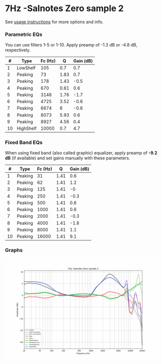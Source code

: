 # 7Hz -Salnotes Zero sample 2
See [usage instructions](https://github.com/jaakkopasanen/AutoEq#usage) for more options and info.

### Parametric EQs
You can use filters 1-5 or 1-10. Apply preamp of -1.3 dB or -4.8 dB, respectively.

|   # | Type      |   Fc (Hz) |    Q |   Gain (dB) |
|-----|-----------|-----------|------|-------------|
|   1 | LowShelf  |       105 | 0.7  |         0.7 |
|   2 | Peaking   |        73 | 1.83 |         0.7 |
|   3 | Peaking   |       178 | 1.43 |        -0.5 |
|   4 | Peaking   |       670 | 0.61 |         0.6 |
|   5 | Peaking   |      3148 | 1.76 |        -1.7 |
|   6 | Peaking   |      4725 | 3.52 |        -0.6 |
|   7 | Peaking   |      6674 | 6    |        -0.6 |
|   8 | Peaking   |      8073 | 5.93 |         0.6 |
|   9 | Peaking   |      8927 | 4.56 |         0.4 |
|  10 | HighShelf |     10000 | 0.7  |         4.7 |

### Fixed Band EQs
When using fixed band (also called graphic) equalizer, apply preamp of **-9.2 dB** (if available) and set gains manually with these parameters.

|   # | Type    |   Fc (Hz) |    Q |   Gain (dB) |
|-----|---------|-----------|------|-------------|
|   1 | Peaking |        31 | 1.41 |         0.6 |
|   2 | Peaking |        62 | 1.41 |         1.2 |
|   3 | Peaking |       125 | 1.41 |        -0   |
|   4 | Peaking |       250 | 1.41 |        -0.3 |
|   5 | Peaking |       500 | 1.41 |         0.6 |
|   6 | Peaking |      1000 | 1.41 |         0.6 |
|   7 | Peaking |      2000 | 1.41 |        -0.3 |
|   8 | Peaking |      4000 | 1.41 |        -1.8 |
|   9 | Peaking |      8000 | 1.41 |         1.1 |
|  10 | Peaking |     16000 | 1.41 |         9.1 |

### Graphs
![](./7Hz%20-Salnotes%20Zero%20sample%202.png)
